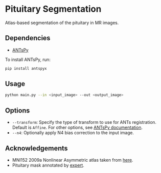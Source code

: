 Pituitary Segmentation
======================

Atlas-based segmentation of the pituitary in MR images.

Dependencies
------------
- [ANTsPy](https://github.com/ANTsX/ANTsPy)

To install ANTsPy, run:
```bash
pip install antspyx
```

Usage
-----
```bash
python main.py --in <input_image> --out <output_image>
```

Options
-------
- `--transform`: Specify the type of transform to use for ANTs registration. Default is `Affine`.
For other options, see [ANTsPy documentation](https://antspy.readthedocs.io/en/latest/registration.html).
- `--n4`: Optionally apply N4 bias correction to the input image.

Acknowledgements
----------------
- MNI152 2009a Nonlinear Asymmetric atlas taken from [here](https://www.bic.mni.mcgill.ca/ServicesAtlases/ICBM152NLin2009).
- Pituitary mask annotated by [expert](https://github.com/weijunhuashan).
